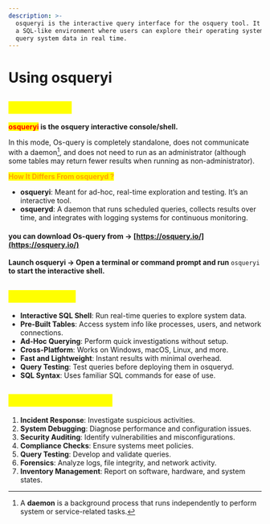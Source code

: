 ```yaml
---
description: >-
  osqueryi is the interactive query interface for the osquery tool. It provides
  a SQL-like environment where users can explore their operating system and
  query system data in real time.
---
```


# Using osqueryi

## <mark style="color:yellow;">Introduction</mark>

<mark style="color:red;">**osqueryi**</mark>**&#x20;is the osquery interactive console/shell.**&#x20;

In this mode, Os-query is completely standalone, does not communicate with a daemon[^1], and does not need to run as an administrator (although some tables may return fewer results when running as non-administrator).

<mark style="color:orange;">**How It Differs From osqueryd ?**</mark>

* **osqueryi**: Meant for ad-hoc, real-time exploration and testing. It’s an interactive tool.
* **osqueryd**: A daemon that runs scheduled queries, collects results over time, and integrates with logging systems for continuous monitoring.

#### you can download Os-query from -> [https://osquery.io/](https://osquery.io/)

**Launch osqueryi -> Open a terminal or command prompt and run** `osqueryi` **to start the interactive shell.**

## <mark style="color:yellow;">Key Features</mark>

* **Interactive SQL Shell**: Run real-time queries to explore system data.
* **Pre-Built Tables**: Access system info like processes, users, and network connections.
* **Ad-Hoc Querying**: Perform quick investigations without setup.
* **Cross-Platform**: Works on Windows, macOS, Linux, and more.
* **Fast and Lightweight**: Instant results with minimal overhead.
* **Query Testing**: Test queries before deploying them in osqueryd.
* **SQL Syntax**: Uses familiar SQL commands for ease of use.

## <mark style="color:yellow;">**Osqueryi Use Cases**</mark>

1. **Incident Response**: Investigate suspicious activities.
2. **System Debugging**: Diagnose performance and configuration issues.
3. **Security Auditing**: Identify vulnerabilities and misconfigurations.
4. **Compliance Checks**: Ensure systems meet policies.
5. **Query Testing**: Develop and validate queries.
6. **Forensics**: Analyze logs, file integrity, and network activity.
7. **Inventory Management**: Report on software, hardware, and system states.





[^1]: A **daemon** is a background process that runs independently to perform system or service-related tasks.
